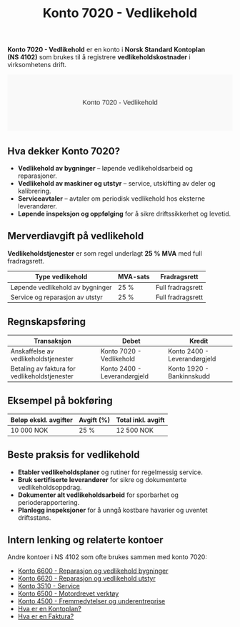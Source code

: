 ﻿---
title: "Konto 7020 - Vedlikehold"
seoTitle: "Konto 7020 | Vedlikehold | Kontoplan"
description: "Konto 7020 brukes til å registrere vedlikeholdskostnader i virksomheten. Se bokføring, MVA-satser og typiske konteringer i norsk kontoplan."
summary: "Riktig bokføring av vedlikehold på konto 7020 med MVA og kontering."
---

**Konto 7020 - Vedlikehold** er en konto i **Norsk Standard Kontoplan (NS 4102)** som brukes til å registrere **vedlikeholdskostnader** i virksomhetens drift.

![Illustrasjon av konto 7020 Vedlikehold](7020-vedlikehold-image.svg)

## Hva dekker Konto 7020?

* **Vedlikehold av bygninger** – løpende vedlikeholdsarbeid og reparasjoner.
* **Vedlikehold av maskiner og utstyr** – service, utskifting av deler og kalibrering.
* **Serviceavtaler** – avtaler om periodisk vedlikehold hos eksterne leverandører.
* **Løpende inspeksjon og oppfølging** for å sikre driftssikkerhet og levetid.

## Merverdiavgift på vedlikehold

**Vedlikeholdstjenester** er som regel underlagt **25 % MVA** med full fradragsrett.

| Type vedlikehold                     | MVA-sats | Fradragsrett      |
|--------------------------------------|----------|-------------------|
| Løpende vedlikehold av bygninger     | 25 %     | Full fradragsrett |
| Service og reparasjon av utstyr      | 25 %     | Full fradragsrett |

## Regnskapsføring

| Transaksjon                                     | Debet                    | Kredit                       |
|-------------------------------------------------|--------------------------|------------------------------|
| Anskaffelse av vedlikeholdstjenester            | Konto 7020 - Vedlikehold | Konto 2400 - Leverandørgjeld |
| Betaling av faktura for vedlikeholdstjenester   | Konto 2400 - Leverandørgjeld | Konto 1920 - Bankinnskudd  |

## Eksempel på bokføring

| Beløp ekskl. avgifter | Avgift (%) | Total inkl. avgift |
|-----------------------|------------|--------------------|
| 10 000 NOK            | 25 %       | 12 500 NOK         |

## Beste praksis for vedlikehold

* **Etabler vedlikeholdsplaner** og rutiner for regelmessig service.
* **Bruk sertifiserte leverandører** for sikre og dokumenterte vedlikeholdsoppdrag.
* **Dokumenter alt vedlikeholdsarbeid** for sporbarhet og perioderapportering.
* **Planlegg inspeksjoner** for å unngå kostbare havarier og uventet driftsstans.

## Intern lenking og relaterte kontoer

Andre kontoer i NS 4102 som ofte brukes sammen med konto 7020:

* [Konto 6600 - Reparasjon og vedlikehold bygninger](/blogs/kontoplan/6600-reparasjon-og-vedlikehold-bygninger "Konto 6600 - Reparasjon og vedlikehold bygninger")
* [Konto 6620 - Reparasjon og vedlikehold utstyr](/blogs/kontoplan/6620-reparasjon-og-vedlikehold-utstyr "Konto 6620 - Reparasjon og vedlikehold utstyr")
* [Konto 3510 - Service](/blogs/kontoplan/3510-service "Konto 3510 - Service")
* [Konto 6500 - Motordrevet verktøy](/blogs/kontoplan/6500-motordrevet-verktoy "Konto 6500 - Motordrevet verktøy")
* [Konto 4500 - Fremmedytelser og underentreprise](/blogs/kontoplan/4500-fremmedytelser-og-underentreprise "Konto 4500 - Fremmedytelser og underentreprise")
* [Hva er en Kontoplan?](/blogs/regnskap/hva-er-kontoplan "Hva er en Kontoplan? Komplett Guide til Kontoplaner i Norsk Regnskap")
* [Hva er en Faktura?](/blogs/regnskap/hva-er-en-faktura "Hva er en Faktura? En Guide til Norske Fakturakrav")






